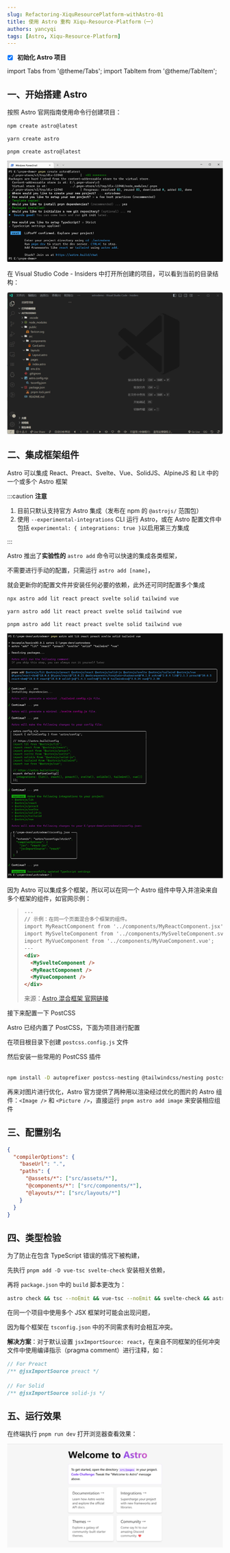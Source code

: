 ```yaml
---
slug: Refactoring-XiquResourcePlatform-withAstro-01
title: 使用 Astro 重构 Xiqu-Resource-Platform（一）
authors: yancyqi
tags: [Astro, Xiqu-Resource-Platform]
---
```


- [x] **初始化 Astro 项目**

<!--truncate-->

import Tabs from '@theme/Tabs';
import TabItem from '@theme/TabItem';

## 一、开始搭建 Astro

按照 Astro 官网指南使用命令行创建项目：

<Tabs>
  <TabItem value="npm" label="npm">

    npm create astro@latest

  </TabItem>
  <TabItem value="yarn" label="yarn">

    yarn create astro

  </TabItem>
  <TabItem value="pnpm" label="pnpm" default>

    pnpm create astro@latest

  </TabItem>
</Tabs>

![](./Refactoring-XiquResourcePlatform-withAstro-1.png)

在 Visual Studio Code - Insiders 中打开所创建的项目，可以看到当前的目录结构：

![](./Refactoring-XiquResourcePlatform-withAstro-2.png)

## 二、集成框架组件

Astro 可以集成 React、Preact、Svelte、Vue、SolidJS、AlpineJS 和 Lit 中的一个或多个 Astro 框架

:::caution **注意**

1. 目前只默认支持官方 Astro 集成（发布在 npm 的 `@astrojs/` 范围包）
2. 使用 `--experimental-integrations` CLI 运行 Astro，或在 Astro 配置文件中包括 `experimental: { integrations: true }`以启用第三方集成

:::  

Astro 推出了**实验性的** `astro add` 命令可以快速的集成各类框架，

不需要进行手动的配置，只需运行 `astro add [name]`，

就会更新你的配置文件并安装任何必要的依赖，此外还可同时配置多个集成

<Tabs>
  <TabItem value="npm" label="npm">

    npx astro add lit react preact svelte solid tailwind vue
  
  </TabItem>
  <TabItem value="yarn" label="yarn">

    yarn astro add lit react preact svelte solid tailwind vue
  
  </TabItem>
  <TabItem value="pnpm" label="pnpm" default>

    pnpm astro add lit react preact svelte solid tailwind vue
  
  </TabItem>
</Tabs>

![](./Refactoring-XiquResourcePlatform-withAstro-3.png)

因为 Astro 可以集成多个框架，所以可以在同一个 Astro 组件中导入并渲染来自多个框架的组件，如官网示例：

> ```html title="src/pages/mixing-frameworks.astro"
> ---
> // 示例：在同一个页面混合多个框架的组件。
> import MyReactComponent from '../components/MyReactComponent.jsx';
> import MySvelteComponent from '../components/MySvelteComponent.svelte';
> import MyVueComponent from '../components/MyVueComponent.vue';
> ---
> <div>
>   <MySvelteComponent />
>   <MyReactComponent />
>   <MyVueComponent />
> </div>
> ```
>
> 来源：[Astro 混合框架 官网链接](https://docs.astro.build/zh-cn/core-concepts/framework-components/#%E6%B7%B7%E5%90%88%E6%A1%86%E6%9E%B6)

接下来配置一下 PostCSS

Astro 已经内置了 PostCSS，下面为项目进行配置

在项目根目录下创建 `postcss.config.js` 文件

然后安装一些常用的 PostCSS 插件

```bash npm2yarn

npm install -D autoprefixer postcss-nesting @tailwindcss/nesting postcss-preset-env

```

再来对图片进行优化，Astro 官方提供了两种用以渲染经过优化的图片的 Astro 组件：`<Image />` 和 `<Picture />`，直接运行 `pnpm astro add image` 来安装相应组件



## 三、配置别名

```json title="tsconfig.json"
{
  "compilerOptions": {
    "baseUrl": ".",
    "paths": {
      "@assets/*": ["src/assets/*"],
      "@components/*": ["src/components/*"],
      "@layouts/*": ["src/layouts/*"]
    }
  }
}
```

## 四、类型检验

为了防止在包含 TypeScript 错误的情况下被构建，

先执行 `pnpm add -D vue-tsc svelte-check` 安装相关依赖，

再将 `package.json` 中的 `build` 脚本更改为：

```bash
astro check && tsc --noEmit && vue-tsc --noEmit && svelte-check && astro build
```

在同一个项目中使用多个 JSX 框架时可能会出现问题，

因为每个框架在 `tsconfig.json` 中的不同需求有时会相互冲突。

**解决方案**：对于默认设置 `jsxImportSource: react`，在来自不同框架的任何冲突文件中使用编译指示（pragma comment）进行注释，如：

```jsx
// For Preact
/** @jsxImportSource preact */

// For Solid
/** @jsxImportSource solid-js */
```

## 五、运行效果

在终端执行 `pnpm run dev` 打开浏览器查看效果：

![](./Refactoring-XiquResourcePlatform-withAstro-4.png)

